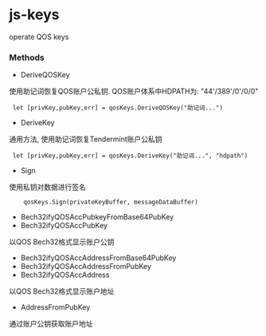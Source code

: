 # js-keys
operate QOS keys


### Methods

*  DeriveQOSKey
 
 使用助记词恢复QOS账户公私钥. QOS账户体系中HDPATH为: "44'/389'/0'/0/0"

```
 let [privKey,pubKey,err] = qosKeys.DeriveQOSKey("助记词...")
```

*  DeriveKey

通用方法, 使用助记词恢复Tendermint账户公私钥


```
 let [privKey,pubKey,err] = qosKeys.DeriveKey("助记词...", "hdpath")

```

* Sign

使用私钥对数据进行签名
```
    qosKeys.Sign(privateKeyBuffer, messageDataBuffer)
```

* Bech32ifyQOSAccPubkeyFromBase64PubKey
* Bech32ifyQOSAccPubKey

以QOS Bech32格式显示账户公钥

* Bech32ifyQOSAccAddressFromBase64PubKey
* Bech32ifyQOSAccAddressFromPubKey
* Bech32ifyQOSAccAddress

以QOS Bech32格式显示账户地址

* AddressFromPubKey

通过账户公钥获取账户地址

